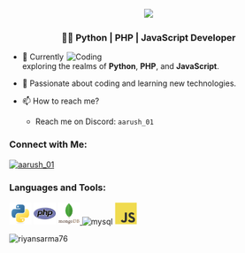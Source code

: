 <p align="center"> <a href="https://github.com/DenverCoder1/readme-typing-svg"><img src="https://readme-typing-svg.herokuapp.com/?lines=Hey!+There,+Riyan+Here!;Python+|+PHP+|+JavaScript+Developer;Discord+Enthusiast"></a> </p>

<h3 align="center">👨‍💻 Python | PHP | JavaScript Developer</h3>

<img align="right" alt="Coding" width="400" src="https://cdn.discordapp.com/attachments/1185749294943313930/1198362424227663962/R.gif?ex=65bea0fa&is=65ac2bfa&hm=4818d6443da09590bbd05ba58265f324c033262f94868a03f882b24b8222d86c&">

- 🚀 Currently exploring the realms of **Python**, **PHP**, and **JavaScript**.

- 🔧 Passionate about coding and learning new technologies.

- 📫 How to reach me? 
  - Reach me on Discord: `aarush_01`

<h3 align="left">Connect with Me:</h3>
<p align="left">
  <a href="https://discord.gg/aarush_01" target="blank"><img align="center" src="https://raw.githubusercontent.com/rahuldkjain/github-profile-readme-generator/master/src/images/icons/Social/discord.svg" alt="aarush_01" height="30" width="40" /></a>
</p>

<h3 align="left">Languages and Tools:</h3>
<p align="left">
  <a href="https://www.python.org" target="_blank" rel="noreferrer"><img src="https://raw.githubusercontent.com/devicons/devicon/master/icons/python/python-original.svg" alt="python" width="40" height="40"/></a>
  <a href="https://www.php.net" target="_blank" rel="noreferrer"><img src="https://raw.githubusercontent.com/devicons/devicon/master/icons/php/php-original.svg" alt="php" width="40" height="40"/></a>
  <a href="https://www.mongodb.com/" target="_blank" rel="noreferrer"> <img src="https://raw.githubusercontent.com/devicons/devicon/master/icons/mongodb/mongodb-original-wordmark.svg" alt="mongodb" width="40" height="40"/> </a>
  <a herf="https://mysql.com" target="_blank" rel="noreferrer"><img src="https://cdn.jsdelivr.net/gh/devicons/devicon@master/icons/mysql/mysql-original-wordmark.svg" alt="mysql" width="40" height="40"/></a>
  <a href="https://developer.mozilla.org/en-US/docs/Web/JavaScript" target="_blank" rel="noreferrer"><img src="https://raw.githubusercontent.com/devicons/devicon/master/icons/javascript/javascript-original.svg" alt="javascript" width="40" height="40"/></a>
</p>

<p><img align="left" src="https://github-readme-stats.vercel.app/api/top-langs?username=aarush0101&show_icons=true&locale=en&layout=compact" alt="riyansarma76" /></p>
